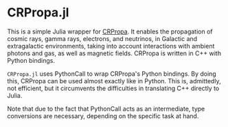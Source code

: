 # CRPropa.jl

This is a simple Julia wrapper for [CRPropa](https://crpropa.desy.de/).
It enables the propagation of cosmic rays, gamma rays, electrons, and neutrinos, in Galactic and extragalactic environments, taking into account interactions with ambient photons and gas, as well as magnetic fields.
CRPropa is written in C++ with Python bindings.


`CRPropa.jl` uses PythonCall to wrap CRPropa's Python bindings. 
By doing this, CRPropa can be used almost exactly like in Python.
This is, admittedly, not efficient, but it circumvents the difficulties in translating C++ directly to Julia.


Note that due to the fact that PythonCall acts as an intermediate, type conversions are necessary, depending on the specific task at hand.












